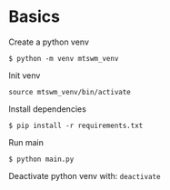 # Basics

Create a python venv
```shell
$ python -m venv mtswm_venv
```
Init venv
```shell
source mtswm_venv/bin/activate
```

Install dependencies
```shell
$ pip install -r requirements.txt
```

Run main
```shell
$ python main.py
```

Deactivate python venv with: `deactivate`
